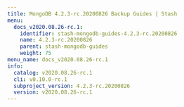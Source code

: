 ```yaml
---
title: MongoDB 4.2.3-rc.20200826 Backup Guides | Stash
menu:
  docs_v2020.08.26-rc.1:
    identifier: stash-mongodb-guides-4.2.3-rc.20200826
    name: 4.2.3-rc.20200826
    parent: stash-mongodb-guides
    weight: 75
menu_name: docs_v2020.08.26-rc.1
info:
  catalog: v2020.08.26-rc.1
  cli: v0.10.0-rc.1
  subproject_version: 4.2.3-rc.20200826
  version: v2020.08.26-rc.1
---
```


